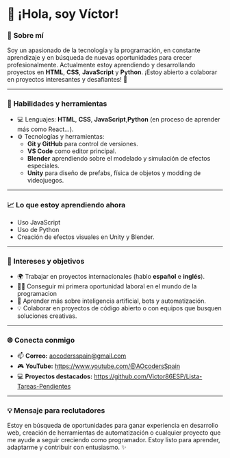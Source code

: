 # 👋 ¡Hola, soy Víctor! 

### 🌟 **Sobre mí**
Soy un apasionado de la tecnología y la programación, en constante aprendizaje y en búsqueda de nuevas oportunidades para crecer profesionalmente. Actualmente estoy aprendiendo y desarrollando proyectos en **HTML**, **CSS**, **JavaScript** y **Python**. ¡Estoy abierto a colaborar en proyectos interesantes y desafiantes! 🚀

---

### 🧰 **Habilidades y herramientas**
- 💻 Lenguajes: **HTML**, **CSS**, **JavaScript**,**Python** (en proceso de aprender más como React...).
- ⚙️ Tecnologías y herramientas:
  - **Git y GitHub** para control de versiones.  
  - **VS Code** como editor principal.
  - **Blender** aprendiendo sobre el modelado y simulación de efectos especiales.  
  - **Unity** para diseño de prefabs, física de objetos y modding de videojuegos.



---

### 📈 **Lo que estoy aprendiendo ahora**
- Uso JavaScript
- Uso de Python
- Creación de efectos visuales en Unity y Blender.

---

### 🎯 **Intereses y objetivos**
- 🌍 Trabajar en proyectos internacionales (hablo **español** e **inglés**).  
- 🧑‍💻 Conseguir mi primera oportunidad laboral en el mundo de la programacion
- 🤖 Aprender más sobre inteligencia artificial, bots y automatización.  
- 💡 Colaborar en proyectos de código abierto o con equipos que busquen soluciones creativas.  

---

### 🌐 **Conecta conmigo**
- 📫 **Correo:** aocodersspain@gmail.com  
- 🎮 **YouTube:** https://www.youtube.com/@AOcodersSpain
- 💻 **Proyectos destacados:** https://github.com/Victor86ESP/Lista-Tareas-Pendientes

---

### 💡 **Mensaje para reclutadores**
Estoy en búsqueda de oportunidades para ganar experiencia en desarrollo web, creación de herramientas de automatización o cualquier proyecto que me ayude a seguir creciendo como programador. Estoy listo para aprender, adaptarme y contribuir con entusiasmo. ✨

